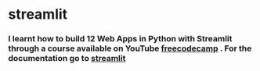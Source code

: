 # streamlit
### I learnt how to build 12 Web Apps in Python with Streamlit through a course available on YouTube [freecodecamp](https://youtu.be/JwSS70SZdyM) . For the documentation go to [streamlit](https://docs.streamlit.io/en/stable/) 
